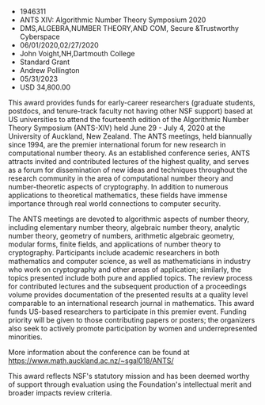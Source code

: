 
* 1946311
* ANTS XIV: Algorithmic Number Theory Symposium 2020
* DMS,ALGEBRA,NUMBER THEORY,AND COM, Secure &Trustworthy Cyberspace
* 06/01/2020,02/27/2020
* John Voight,NH,Dartmouth College
* Standard Grant
* Andrew Pollington
* 05/31/2023
* USD 34,800.00

This award provides funds for early-career researchers (graduate students,
postdocs, and tenure-track faculty not having other NSF support) based at US
universities to attend the fourteenth edition of the Algorithmic Number Theory
Symposium (ANTS-XIV) held June 29 - July 4, 2020 at the University of Auckland,
New Zealand. The ANTS meetings, held biannually since 1994, are the premier
international forum for new research in computational number theory. As an
established conference series, ANTS attracts invited and contributed lectures of
the highest quality, and serves as a forum for dissemination of new ideas and
techniques throughout the research community in the area of computational number
theory and number-theoretic aspects of cryptography. In addition to numerous
applications to theoretical mathematics, these fields have immense importance
through real world connections to computer security.

The ANTS meetings are devoted to algorithmic aspects of number theory, including
elementary number theory, algebraic number theory, analytic number theory,
geometry of numbers, arithmetic algebraic geometry, modular forms, finite
fields, and applications of number theory to cryptography. Participants include
academic researchers in both mathematics and computer science, as well as
mathematicians in industry who work on cryptography and other areas of
application; similarly, the topics presented include both pure and applied
topics. The review process for contributed lectures and the subsequent
production of a proceedings volume provides documentation of the presented
results at a quality level comparable to an international research journal in
mathematics. This award funds US-based researchers to participate in this
premier event. Funding priority will be given to those contributing papers or
posters; the organizers also seek to actively promote participation by women and
underrepresented minorities.

More information about the conference can be found at
https://www.math.auckland.ac.nz/~sgal018/ANTS/

This award reflects NSF's statutory mission and has been deemed worthy of
support through evaluation using the Foundation's intellectual merit and broader
impacts review criteria.
